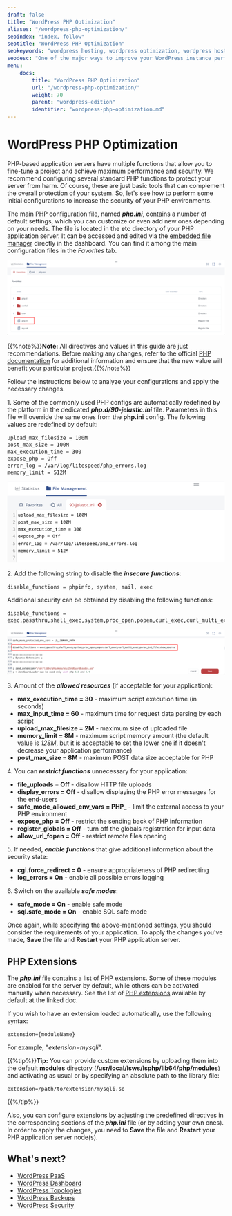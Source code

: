 ```yaml
---
draft: false
title: "WordPress PHP Optimization"
aliases: "/wordpress-php-optimization/"
seoindex: "index, follow"
seotitle: "WordPress PHP Optimization"
seokeywords: "wordpress hosting, wordpress optimization, wordpress hosting optimization, wordpress php settings, wordpress php extensions, wordpress php.ini, wordpress php configs"
seodesc: "One of the major ways to improve your WordPress instance performance is to optimize your PHP setting for application servers. Boost your server performance by adjusting the main php.ini configuration file and reviewing the list of active extensions."
menu:
    docs:
        title: "WordPress PHP Optimization"
        url: "/wordpress-php-optimization/"
        weight: 70
        parent: "wordpress-edition"
        identifier: "wordpress-php-optimization.md"
---
```


# WordPress PHP Optimization

PHP-based application servers have multiple functions that allow you to fine-tune a project and achieve maximum performance and security. We recommend configuring several standard PHP functions to protect your server from harm. Of course, these are just basic tools that can complement the overall protection of your system. So, let's see how to perform some initial configurations to increase the security of your PHP environments.

The main PHP configuration file, named ***php.ini***, contains a number of default settings, which you can customize or even add new ones depending on your needs. The file is located in the **etc** directory of your PHP application server. It can be accessed and edited via the [embedded file manager](/wp-dashboard-project-management/#environment-management) directly in the dashboard. You can find it among the main configuration files in the *Favorites* tab.

![WordPress php.ini configuration](01-wordpress-phpini-configuration.png)

{{%note%}}**Note:** All directives and values in this guide are just recommendations. Before making any changes, refer to the official [PHP documentation](https://www.php.net/manual/en/ini.list.php) for additional information and ensure that the new value will benefit your particular project.{{%/note%}}

Follow the instructions below to analyze your configurations and apply the necessary changes.

1\. Some of the commonly used PHP configs are automatically redefined by the platform in the dedicated ***php.d/90-jelastic.ini*** file. Parameters in this file will override the same ones from the **php.ini** config. The following values are redefined by default:

```
upload_max_filesize = 100M
post_max_size = 100M
max_execution_time = 300
expose_php = Off
error_log = /var/log/litespeed/php_errors.log
memory_limit = 512M
```

![php.ini configs override](02-phpini-configs-override.png)

2\. Add the following string to disable the ***insecure functions***:

```
disable_functions = phpinfo, system, mail, exec
```

Additional security can be obtained by disabling the following functions:

```
disable_functions = exec,passthru,shell_exec,system,proc_open,popen,curl_exec,curl_multi_exec,parse_ini_file,show_source
```

![WordPress php.ini disable functions](03-wordpress-phpini-disable-functions.png)

3\. Amount of the ***allowed resources*** (if acceptable for your application):

- **max\_execution\_time = 30** - maximum script execution time (in seconds)
- **max\_input\_time = 60** - maximum time for request data parsing by each script
- **upload\_max\_filesize = 2M** - maximum size of uploaded file
- **memory\_limit = 8M** - maximum script memory amount (the default value is *128M*, but it is acceptable to set the lower one if it doesn't decrease your application performance)
- **post\_max\_size = 8M** - maximum POST data size acceptable for PHP

4\. You can ***restrict functions*** unnecessary for your application:

- **file\_uploads = Off** - disallow HTTP file uploads
- **display\_errors = Off** - disallow displaying the PHP error messages for the end-users
- **safe\_mode\_allowed\_env\_vars = PHP\_** - limit the external access to your PHP environment
- **expose\_php = Off** - restrict the sending back of PHP information
- **register\_globals = Off** - turn off the globals registration for input data
- **allow_url\_fopen = Off** - restrict remote files opening

5\. If needed, ***enable functions*** that give additional information about the security state:

- **cgi.force\_redirect = 0** - ensure appropriateness of PHP redirecting
- **log\_errors = On** - enable all possible errors logging

6\. Switch on the available ***safe modes***:

- **safe\_mode = On** - enable safe mode
- **sql.safe\_mode = On** - enable SQL safe mode

Once again, while specifying the above-mentioned settings, you should consider the requirements of your application. To apply the changes you've made, **Save** the file and **Restart** your PHP application server.


## PHP Extensions

The ***php.ini*** file contains a list of PHP extensions. Some of these modules are enabled for the server by default, while others can be activated manually when necessary. See the list of [PHP extensions](/php-extensions/) available by default at the linked doc.

If you wish to have an extension loaded automatically, use the following syntax:

```
extension={moduleName}
```

For example, "*extension=mysqli*".

{{%tip%}}**Tip:** You can provide custom extensions by uploading them into the default **modules** directory (**/usr/local/lsws/lsphp/lib64/php/modules**) and activating as usual or by specifying an absolute path to the library file:

```
extension=/path/to/extension/mysqli.so
```
{{%/tip%}}

Also, you can configure extensions by adjusting the predefined directives in the corresponding sections of the ***php.ini*** file (or by adding your own ones). In order to apply the changes, you need to **Save** the file and **Restart** your PHP application server node(s).


## What's next?

- [WordPress PaaS](/virtuozzo-application-platform-for-wordpress/)
- [WordPress Dashboard](/wp-dashboard-overview/)
- [WordPress Topologies](/wordpress-topologies/)
- [WordPress Backups](/wordpress-backups/)
- [WordPress Security](/wordpress-security/)